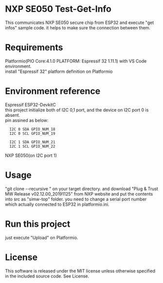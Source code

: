 # NXP SE050 Test-Get-Info

This communicates NXP SE050 secure chip from ESP32 and execute "get infos" sample code.
it helps to make sure the connection between them.

# Requirements

  Platformio(PIO Core:4.1.0 PLATFORM: Espressif 32 1.11.1) with VS Code environment.  
  install "Espressif 32" platform definition on Platformio  

# Environment reference
  
  Espressif ESP32-DevkitC  
  this project initialize both of I2C 0,1 port, and the device on I2C port 0 is absent.  
  pin assined as below:  


      I2C 0 SDA GPIO_NUM_18
      I2C 0 SCL GPIO_NUM_19

      I2C 1 SDA GPIO_NUM_21
      I2C 1 SCL GPIO_NUM_22
          
  NXP SE050(on I2C port 1)  

# Usage

"git clone --recursive " on your target directory. 
and download "Plug & Trust MW Release v02.12.00_20191125" from NXP website
and put the contents into src as "simw-top" folder. 
you need to change a serial port number which actually connected to ESP32 in platformio.ini.  

# Run this project

just execute "Upload" on Platformio.   

# License

This software is released under the MIT license unless otherwise specified in the included source code. See License. 
